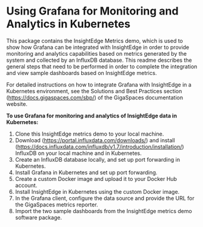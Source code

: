 
# Using Grafana for Monitoring and Analytics in Kubernetes

This package contains the InsightEdge Metrics demo, which is used to show how Grafana can be integrated with InsightEdge in order to provide monitoring and analytics capabilities based on metrics generated by the system and collected by an InfluxDB database. This readme describes the general steps that need to be performed in order to complete the integration and view sample dashboards based on InsightEdge metrics.

For detailed instructions on how to integrate Grafana with InsightEdge in a Kubernetes environment, see the Solutions and Best Practices section (https://docs.gigaspaces.com/sbp/) of the GigaSpaces documentation website.

**To use Grafana for monitoring and analytics of InsightEdge data in Kubernetes:**

1. Clone this InsightEdge metrics demo to your local machine.
1. Download (https://portal.influxdata.com/downloads/) and install (https://docs.influxdata.com/influxdb/v1.7/introduction/installation/) InfluxDB on your local machine and in Kubernetes.
1. Create an InfluxDB database locally, and set up port forwarding in Kubernetes.
1. Install Grafana in Kubernetes and set up port forwarding.
1. Create a custom Docker image and upload it to your Docker Hub account.
1. Install InsightEdge in Kubernetes using the custom Docker image.
1. In the Grafana client, configure the data source and provide the URL for the GigaSpaces metrics reporter.
1. Import the two sample dashboards from the InsightEdge metrics demo software package.
